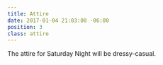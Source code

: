 ```yaml
---
title: Attire
date: 2017-01-04 21:03:00 -06:00
position: 3
class: attire
---
```


The attire for Saturday Night will be dressy-casual. 